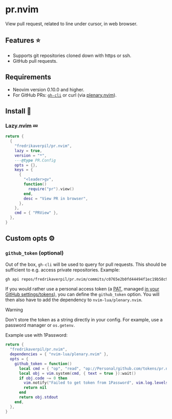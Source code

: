 # pr.nvim

View pull request, related to line under cursor, in web browser.

## Features ⭐

- Supports git repositories cloned down with https or ssh.
- GitHub pull requests.

## Requirements

- Neovim version 0.10.0 and higher.
- For GitHub PRs: [`gh-cli`](https://cli.github.com/) or curl (via
  [plenary.nvim](https://github.com/nvim-lua/plenary.nvim)).

## Install 🚀

### Lazy.nvim 💤

```lua
return {
  {
    "fredrikaverpil/pr.nvim",
    lazy = true,
    version = "*",
    ---@type PR.Config
    opts = {},
    keys = {
      {
        "<leader>gv",
        function()
          require("pr").view()
        end,
        desc = "View PR in browser",
      },
    },
    cmd = { "PRView" },
  },
}
```

## Custom opts ⚙️

### `github_token` (optional)

Out of the box, `gh-cli` will be used to query for pull requests. This should be
sufficient to e.g. access private repositories. Example:

```bash
gh api repos/fredrikaverpil/pr.nvim/commits/c0765e2b0fd44494f1ec19b58c90e4381afbea28/pulls
```

If you would rather use a personal access token (a
[PAT](https://docs.github.com/en/authentication/keeping-your-account-and-data-secure/managing-your-personal-access-tokens),
managed [in your GitHub settings/tokens](https://github.com/settings/tokens)),
you can define the `github_token` option. You will then also have to add the
dependency to `nvim-lua/plenary.nvim`.

> [!WARNING]
>
> Don't store the token as a string directly in your config. For example, use a
> password manager or `os.getenv`.

Example use with 1Password:

```lua
return {
  "fredrikaverpil/pr.nvim",
  dependencies = { "nvim-lua/plenary.nvim" },
  opts = {
    github_token = function()
      local cmd = { "op", "read", "op://Personal/github.com/tokens/pr.nvim", "--no-newline" }
      local obj = vim.system(cmd, { text = true }):wait()
      if obj.code ~= 0 then
        vim.notify("Failed to get token from 1Password", vim.log.levels.ERROR)
        return nil
      end
      return obj.stdout
    end,
  },
}
```
